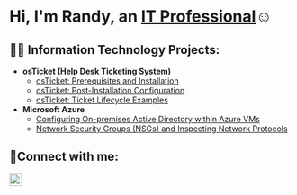 <h1>Hi, I'm Randy, an <a href="https://linkedin.com">IT Professional</a>☺</h1>

<h2>👨‍💻 Information Technology Projects:</h2>

- <b>osTicket (Help Desk Ticketing System)</b>
  - [osTicket: Prerequisites and Installation](https://github.com/rd7tech/osticket-prereqs)
  - [osTicket: Post-Installation Configuration](https://github.com/rd7tech/post-install-config)
  - [osTicket: Ticket Lifecycle Examples](https://github.com/rd7tech/ticket-lifecycle)
- <b>Microsoft Azure</b>
  - [Configuring On-premises Active Directory within Azure VMs](https://github.com/rd7tech/configure-ad)
  - [Network Security Groups (NSGs) and Inspecting Network Protocols](https://github.com/rd7tech/azure-network-protocols)

<h2>🤳Connect with me:</h2>

[<img align="left" alt="Josh | LinkedIn" width="22px" src="https://cdn.jsdelivr.net/npm/simple-icons@v3/icons/linkedin.svg" />][linkedin]

[twitter]: https://twitter.com/Josh
[instagram]: https://www.instagram.com/Josh
[linkedin]: https://linkedin.com/in/Josh
